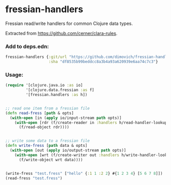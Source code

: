 # fressian-handlers
Fressian read/write handlers for common Clojure data types.

Extracted from https://github.com/cerner/clara-rules.

### Add to __deps.edn__:

``` clojure
fressian-handlers {:git/url "https://github.com/dimovich/fressian-handlers"
                   :sha "df8535b99beddcc8a3b4a93a620939e6aa74c7c3"}

```

### Usage:

```clojure
(require '[clojure.java.io :as io]
         '[clojure.data.fressian :as f]
         '[fressian.handlers :as h])


;; read one item from a fressian file
(defn read-fress [path & opts]
  (with-open [in (apply io/input-stream path opts)]
    (with-open [rdr (f/create-reader in :handlers h/read-handler-lookup)]
      (f/read-object rdr))))


;; write some data to a fressian file
(defn write-fress [path data & opts]
  (with-open [out (apply io/output-stream path opts)]
    (with-open [wrt (f/create-writer out :handlers h/write-handler-lookup)]
      (f/write-object wrt data))))


(write-fress "test.fress" ["hello" {:1 1 :2 2} #{1 2 3 4} [5 6 7 8]])
(read-fress "test.fress")
```
